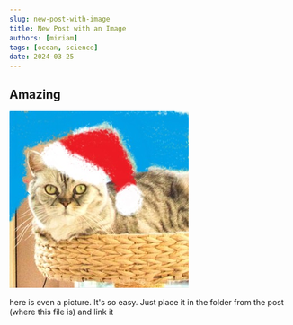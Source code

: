 ```yaml
---
slug: new-post-with-image
title: New Post with an Image
authors: [miriam]
tags: [ocean, science]
date: 2024-03-25
---
```


## Amazing

![Picture of Mia](./mia.jpg)

here is even a picture.
It's so easy. Just place it in the folder from the post (where this file is) and link it
